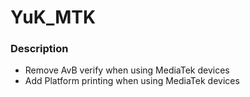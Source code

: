# YuK_MTK

### Description

- Remove AvB verify when using MediaTek devices
- Add Platform printing when using MediaTek devices
